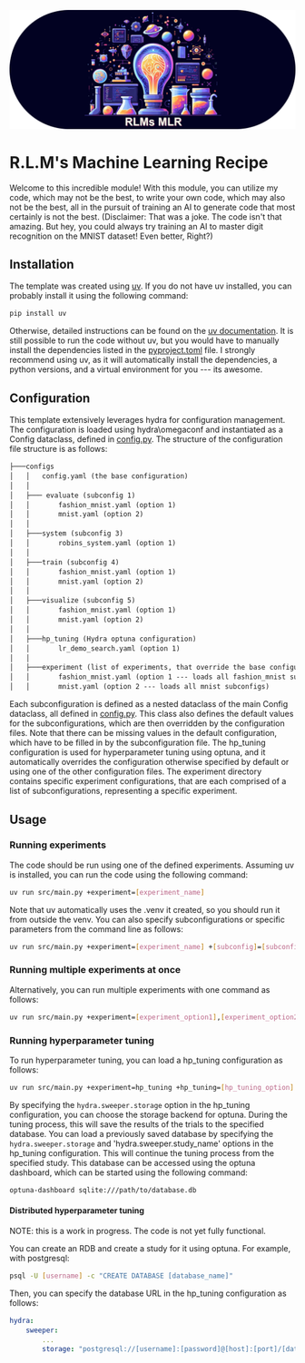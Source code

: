 ![alt text](assets/RLMs_MLR.png)

# R.L.M's Machine Learning Recipe
Welcome to this incredible module! With this module, you can utilize my code, which may not be the best, to write your 
own code, which may also not be the best, all in the pursuit of training an AI to generate code that most certainly is
not the best. (Disclaimer: That was a joke. The code isn't that amazing. But hey, you could always try training an AI to 
master digit recognition on the MNIST dataset! Even better, Right?) 

## Installation
The template was created using [uv](https://docs.astral.sh/uv/). If you do not have uv installed, you can probably 
install it using the following command:
```bash
pip install uv
```
Otherwise, detailed instructions can be found on the [uv documentation](https://docs.astral.sh/uv/getting-started/installation/).
It is still possible to run the code without uv, but you would have to manually install the dependencies listed in the
[pyproject.toml](pyproject.toml) file. I strongly recommend using uv, as it will automatically install the dependencies, 
a python versions, and a virtual environment for you --- its awesome.

## Configuration
This template extensively leverages hydra for configuration management. The configuration is loaded using 
hydra\omegaconf and instantiated as a Config dataclass, defined in [config.py](src/config.py). The structure of the 
configuration file structure is as follows:
```txt
├───configs
│   │   config.yaml (the base configuration)
│   │
│   ├─── evaluate (subconfig 1)
│   │       fashion_mnist.yaml (option 1)
│   │       mnist.yaml (option 2)
│   │
│   ├───system (subconfig 3)
│   │       robins_system.yaml (option 1)
│   │
│   ├───train (subconfig 4)
│   │       fashion_mnist.yaml (option 1)
│   │       mnist.yaml (option 2)
│   │
│   ├───visualize (subconfig 5)
│   │       fashion_mnist.yaml (option 1)
│   │       mnist.yaml (option 2)
│   │
│   ├───hp_tuning (Hydra optuna configuration)
│   │       lr_demo_search.yaml (option 1)
│   │
│   ├───experiment (list of experiments, that override the base configuration using selected subconfigs)
│   │       fashion_mnist.yaml (option 1 --- loads all fashion_mnist subconfigs)
│   │       mnist.yaml (option 2 --- loads all mnist subconfigs)
```
Each subconfiguration is defined as a nested dataclass of the main Config dataclass, all defined in [config.py](src/config.py).
This class also defines the default values for the subconfigurations, which are then overridden by the configuration 
files. Note that there can be missing values in the default configuration, which have to be filled in by the 
subconfiguration file. The hp_tuning configuration is used for hyperparameter tuning using optuna, and it automatically
overrides the configuration otherwise specified by default or using one of the other configuration files. The experiment
directory contains specific experiment configurations, that are each comprised of a list of subconfigurations, 
representing a specific experiment.


## Usage

### Running experiments
The code should be run using one of the defined experiments. Assuming uv is installed, you can run the code using the 
following command:
```bash
uv run src/main.py +experiment=[experiment_name]
```
Note that uv automatically uses the .venv it created, so you should run it from outside the venv. You can also specify
subconfigurations or specific parameters from the command line as follows:
```bash
uv run src/main.py +experiment=[experiment_name] +[subconfig]=[subconfig_option] +[subconfig].[parameter_name]=[parameter_value]
```

### Running multiple experiments at once
Alternatively, you can run multiple experiments with one command as follows:
```bash
uv run src/main.py +experiment=[experiment_option1],[experiment_option2],...,[experiment_optionN] --multirun
```

### Running hyperparameter tuning
To run hyperparameter tuning, you can load a hp_tuning configuration as follows:
```bash
uv run src/main.py +experiment=hp_tuning +hp_tuning=[hp_tuning_option] --multirun
```
By specifying the `hydra.sweeper.storage` option in the hp_tuning configuration, you can choose the storage backend for
optuna. During the tuning process, this will save the results of the trials to the specified database. You can 
load a previously saved database by specifying the `hydra.sweeper.storage` and 'hydra.sweeper.study_name' options in the
hp_tuning configuration. This will continue the tuning process from the specified study. This database can
be accessed using the optuna dashboard, which can be started using the following command:
```bash
optuna-dashboard sqlite:///path/to/database.db
```

#### Distributed hyperparameter tuning
NOTE: this is a work in progress. The code is not yet fully functional.

You can create an RDB and create a study for it using optuna. For example, with postgresql:
```bash
psql -U [username] -c "CREATE DATABASE [database_name]"
```
Then, you can specify the database URL in the hp_tuning configuration as follows:
```yaml
hydra:
    sweeper:
        ...
        storage: "postgresql://[username]:[password]@[host]:[port]/[database_name]"
```
